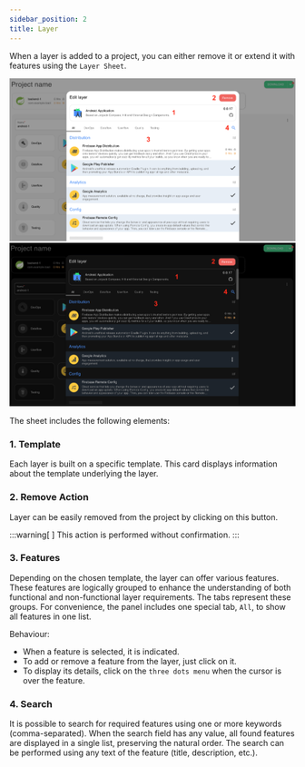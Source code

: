 ```yaml
---
sidebar_position: 2
title: Layer
---
```


When a layer is added to a project, you can either remove it or extend it with features using the `Layer Sheet`.

![Layer Sheet](img/layer_light.png#gh-light-mode-only)![Layer Sheet](img/layer_dark.png#gh-dark-mode-only)

The sheet includes the following elements:

### 1. Template

Each layer is built on a specific template. This card displays information about the template underlying the layer.

### 2. Remove Action

Layer can be easily removed from the project by clicking on this button.

:::warning[&nbsp;]
This action is performed without confirmation.
:::

### 3. Features

Depending on the chosen template, the layer can offer various features.
These features are logically grouped to enhance the understanding of both functional and non-functional layer requirements.
The tabs represent these groups. For convenience, the panel includes one special tab, `All`, to show all features in one list.

Behaviour:

- When a feature is selected, it is indicated.
- To add or remove a feature from the layer, just click on it.
- To display its details, click on the `three dots menu` when the cursor is over the feature.

### 4. Search

It is possible to search for required features using one or more keywords (comma-separated).
When the search field has any value, all found features are displayed in a single list, preserving the natural order.
The search can be performed using any text of the feature (title, description, etc.).
